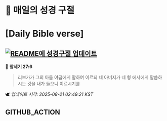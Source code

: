 # 🙏 매일의 성경 구절
# [Daily Bible verse]
## [![README에 성경구절 업데이트](https://github.com/DONGSUKA/first_test/actions/workflows/update-readme-bible.yml/badge.svg)](https://github.com/DONGSUKA/first_test/actions/workflows/update-readme-bible.yml)
<!-- START_BIBLE_VERSE -->
📖 **창세기 27:6**
> 리브가가 그의 아들 야곱에게 말하여 이르되 네 아버지가 네 형 에서에게 말씀하시는 것을 내가 들으니 이르시기를

🕊️ _업데이트 시각: 2025-08-21 02:49:21 KST_
  <!-- END_BIBLE_VERSE -->
## GITHUB_ACTION

